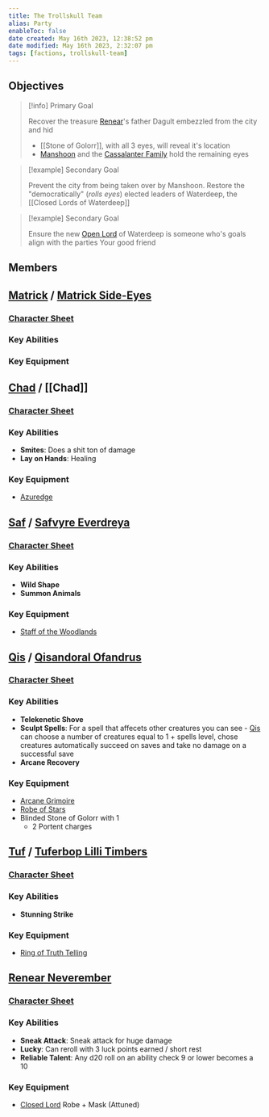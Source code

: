 ```yaml
---
title: The Trollskull Team
alias: Party
enableToc: false
date created: May 16th 2023, 12:38:52 pm
date modified: May 16th 2023, 2:32:07 pm
tags: [factions, trollskull-team]
---
```

## Objectives
> [!info] Primary Goal
>
> Recover the treasure [Renear](Renear.md)'s father Dagult embezzled from the city and hid
> - [[Stone of Golorr]], with all 3 eyes, will reveal it's location
> - [Manshoon](Manshoon.md) and the [Cassalanter Family](Cassalanter%20Family.md) hold the remaining eyes

> [!example] Secondary Goal
>
> Prevent the city from being taken over by Manshoon. Restore the "democratically" (*rolls eyes*) elected leaders of Waterdeep, the [[Closed Lords of Waterdeep]]
>

> [!example] Secondary Goal
>
> Ensure the new [Open Lord](Closed%20Lords%20of%20Waterdeep.md) of Waterdeep is someone who's goals align with the parties
> Your good friend
>

## Members
## [Matrick](Matrick.md) / [Matrick Side-Eyes](Matrick.md)
### [Character Sheet](https://www.dndbeyond.com/characters/47957494)
### Key Abilities

### Key Equipment

## [Chad](Chad.md) / [[Chad]]
### [Character Sheet](https://www.dndbeyond.com/characters/29073151)
### Key Abilities
- **Smites**: Does a shit ton of damage
- **Lay on Hands**: Healing
### Key Equipment
- [Azuredge](https://www.dndbeyond.com/magic-items/253562-azuredge)

## [Saf](Saf.md) / [Safvyre Everdreya](Saf.md)
### [Character Sheet](https://www.dndbeyond.com/characters/28905246)
### Key Abilities
- **Wild Shape**
- **Summon Animals**
### Key Equipment
- [Staff of the Woodlands](https://www.dndbeyond.com/magic-items/4769-staff-of-the-woodlands)

## [Qis](Qis.md) / [Qisandoral Ofandrus](Qis.md)
### [Character Sheet](https://www.dndbeyond.com/characters/29207223)
### Key Abilities
- **Telekenetic Shove**
- **Sculpt Spells**: For a spell that affecets other creatures you can see - [Qis](Qis.md) can choose a number of creatures equal to 1 + spells level, chose creatures automatically succeed on saves and take no damage on a successful save
- **Arcane Recovery**
### Key Equipment
- [Arcane Grimoire](https://www.dndbeyond.com/magic-items/2411946-arcane-grimoire-2)
- [Robe of Stars](https://www.dndbeyond.com/magic-items/4741-robe-of-stars)
- Blinded Stone of Golorr with 1
	- 2 Portent charges

## [Tuf](Tuf.md) / [Tuferbop Lilli Timbers](Tuf.md)
### [Character Sheet](https://www.dndbeyond.com/characters/29269184)
### Key Abilities
- **Stunning Strike**
### Key Equipment
- [Ring of Truth Telling](https://www.dndbeyond.com/magic-items/254338-ring-of-truth-telling)

## [Renear Neverember](Renear.md)
### [Character Sheet](https://www.dndbeyond.com/characters/52716043)
### Key Abilities
- **Sneak Attack**: Sneak attack for huge damage
- **Lucky**: Can reroll with 3 luck points earned / short rest
- **Reliable Talent**: Any d20 roll on an ability check 9 or lower becomes a 10
### Key Equipment
- [Closed Lord](Closed%20Lords%20of%20Waterdeep.md) Robe + Mask (Attuned)
